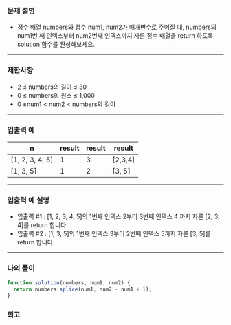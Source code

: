 ### 문제 설명

- 정수 배열 numbers와 정수 num1, num2가 매개변수로 주어질 때, numbers의 num1번 째 인덱스부터 num2번째 인덱스까지 자른 정수 배열을 return 하도록 solution 함수를 완성해보세요.

---

### 제한사항

- 2 ≤ numbers의 길이 ≤ 30
- 0 ≤ numbers의 원소 ≤ 1,000
- 0 ≤num1 < num2 < numbers의 길이

---

### 입출력 예

| n               | result | result | result  |
| --------------- | ------ | ------ | ------- |
| [1, 2, 3, 4, 5] | 1      | 3      | [2,3,4] |
| [1, 3, 5]       | 1      | 2      | [3, 5]  |

---

### 입출력 예 설명

- 입출력 #1 : [1, 2, 3, 4, 5]의 1번째 인덱스 2부터 3번째 인덱스 4 까지 자른 [2, 3, 4]를 return 합니다.
- 입출력 #2 : [1, 3, 5]의 1번째 인덱스 3부터 2번째 인덱스 5까지 자른 [3, 5]를 return 합니다.

---

### 나의 풀이

```javascript
function solution(numbers, num1, num2) {
  return numbers.splice(num1, num2 - num1 + 1);
}
```

### 회고
